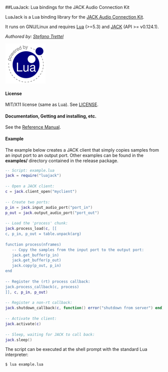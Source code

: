 ##LuaJack: Lua bindings for the JACK Audio Connection Kit

LuaJack is a Lua binding library for the [JACK Audio Connection Kit](http://jackaudio.org/).

It runs on GNU/Linux and requires [Lua](http://www.lua.org/) (>=5.3)
and [JACK](http://jackaudio.org/downloads) (API >= v0.124.1).

_Authored by:_ _[Stefano Trettel](https://www.linkedin.com/in/stetre)_

[![Lua logo](./doc/powered-by-lua.gif)](http://www.lua.org/)

#### License

MIT/X11 license (same as Lua). See [LICENSE](./LICENSE).

#### Documentation, Getting and installing, etc.

See the [Reference Manual](https://stetre.github.io/luajack/doc/index.html).

#### Example

The example below creates a JACK client that simply copies samples from an
input port to an output port. Other examples can be found in the **examples/**
directory contained in the release package.


```lua
-- Script: example.lua
jack = require("luajack")

-- Open a JACK client:
c = jack.client_open("myclient")

-- Create two ports:
p_in = jack.input_audio_port("port_in")
p_out = jack.output_audio_port("port_out")

-- Load the 'process' chunk:
jack.process_load(c, [[
c, p_in, p_out = table.unpack(arg)

function process(nframes)
   -- Copy the samples from the input port to the output port:
   jack.get_buffer(p_in)
   jack.get_buffer(p_out)
   jack.copy(p_out, p_in) 
end

-- Register the (rt) process callback:
jack.process_callback(c, process)
]], c, p_in, p_out)

-- Register a non-rt callback:
jack.shutdown_callback(c, function() error("shutdown from server") end)

-- Activate the client:
jack.activate(c)

-- Sleep, waiting for JACK to call back: 
jack.sleep()
```

The script can be executed at the shell prompt with the standard Lua interpreter:

```shell
$ lua example.lua
```


